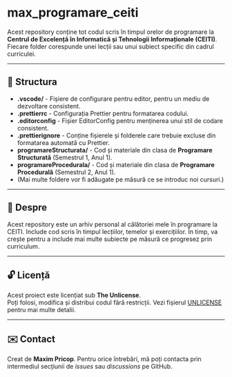# max_programare_ceiti

Acest repository conține tot codul scris în timpul orelor de programare la **Centrul de Excelență în Informatică și Tehnologii Informaționale (CEITI)**. Fiecare folder corespunde unei lecții sau unui subiect specific din cadrul curriculei.

---

## 📂 Structura
- **.vscode/** - Fișiere de configurare pentru editor, pentru un mediu de dezvoltare consistent.
- **.prettierrc** - Configurația Prettier pentru formatarea codului.
- **.editorconfig** - Fișier EditorConfig pentru menținerea unui stil de codare consistent.
- **.prettierignore** - Conține fișierele și folderele care trebuie excluse din formatarea automată cu Prettier.
- **programareStructurata/** - Cod și materiale din clasa de **Programare Structurată** (Semestrul 1, Anul 1).
- **programareProcedurala/** - Cod și materiale din clasa de **Programare Procedurală** (Semestrul 2, Anul 1).
- (Mai multe foldere vor fi adăugate pe măsură ce se introduc noi cursuri.)

---

## 🌟 Despre
Acest repository este un arhiv personal al călătoriei mele în programare la CEITI. Include cod scris în timpul lecțiilor, temelor și exercițiilor. În timp, va crește pentru a include mai multe subiecte pe măsură ce progresez prin curriculum.

---

## 🔓 Licență
Acest proiect este licențiat sub **The Unlicense**.  
Poți folosi, modifica și distribui codul fără restricții. Vezi fișierul [UNLICENSE](./UNLICENSE) pentru mai multe detalii.

---

## ✉️ Contact
Creat de **Maxim Pricop**. Pentru orice întrebări, mă poți contacta prin intermediul secțiunii de *issues* sau *discussions* pe GitHub.

